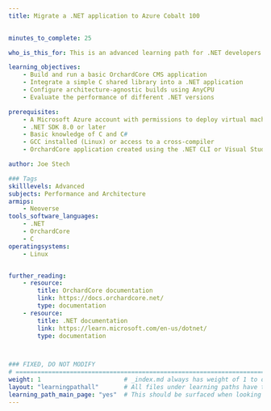 ```yaml
---
title: Migrate a .NET application to Azure Cobalt 100

  
minutes_to_complete: 25

who_is_this_for: This is an advanced learning path for .NET developers who want to take advantage of the performance and cost benefits of Azure Cobalt processors.

learning_objectives: 
    - Build and run a basic OrchardCore CMS application
    - Integrate a simple C shared library into a .NET application
    - Configure architecture-agnostic builds using AnyCPU
    - Evaluate the performance of different .NET versions

prerequisites:
    - A Microsoft Azure account with permissions to deploy virtual machines
    - .NET SDK 8.0 or later 
    - Basic knowledge of C and C#
    - GCC installed (Linux) or access to a cross-compiler
    - OrchardCore application created using the .NET CLI or Visual Studio

author: Joe Stech

### Tags
skilllevels: Advanced
subjects: Performance and Architecture
armips:
    - Neoverse
tools_software_languages: 
    - .NET
    - OrchardCore
    - C
operatingsystems:
    - Linux


further_reading:
    - resource:
        title: OrchardCore documentation
        link: https://docs.orchardcore.net/
        type: documentation
    - resource:
        title: .NET documentation
        link: https://learn.microsoft.com/en-us/dotnet/
        type: documentation



### FIXED, DO NOT MODIFY
# ================================================================================
weight: 1                       # _index.md always has weight of 1 to order correctly
layout: "learningpathall"       # All files under learning paths have this same wrapper
learning_path_main_page: "yes"  # This should be surfaced when looking for related content. Only set for _index.md of learning path content.
---
```

